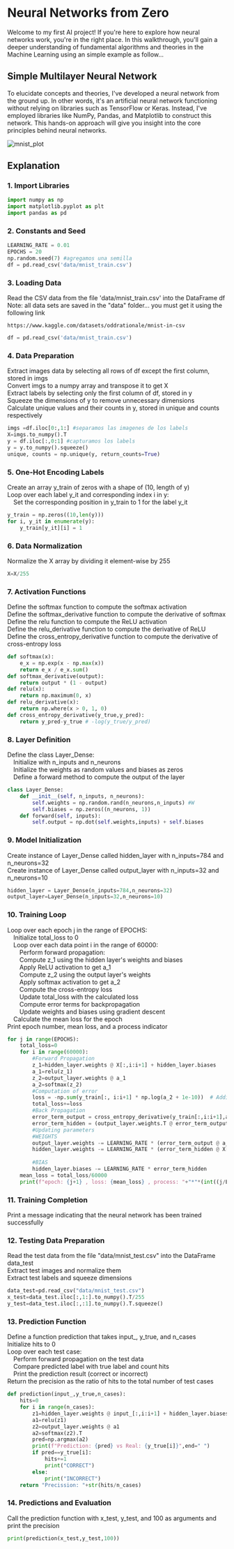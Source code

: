 # Neural Networks from Zero

Welcome to my first AI project! If you're here to explore how neural networks work, you're in the right place. In this walkthrough, you'll gain a deeper understanding of fundamental algorithms and theories in the Machine Learning using an simple example as follow...

## Simple Multilayer Neural Network

To elucidate concepts and theories, I've developed a neural network from the ground up. In other words, it's an artificial neural network functioning without relying on libraries such as TensorFlow or Keras. Instead, I've employed libraries like NumPy, Pandas, and Matplotlib to construct this network. This hands-on approach will give you insight into the core principles behind neural networks.

![mnist_plot](https://github.com/JaocHatter/NeuralNetwork_From_Zero/assets/112034917/613d66b1-db0b-49cb-9e5c-d1be4ff84679)

## Explanation
### 1. Import Libraries
```python
import numpy as np
import matplotlib.pyplot as plt
import pandas as pd
```
### 2. Constants and Seed <br>
```python
LEARNING_RATE = 0.01
EPOCHS = 20
np.random.seed(7) #agregamos una semilla
df = pd.read_csv('data/mnist_train.csv')

```
### 3. Loading Data <br>
Read the CSV data from the file 'data/mnist_train.csv' into the DataFrame df
Note: all data sets are saved in the "data" folder... you must get it using the following link
```plaintext
https://www.kaggle.com/datasets/oddrationale/mnist-in-csv
```
```python
df = pd.read_csv('data/mnist_train.csv')
```
### 4. Data Preparation <br>
Extract images data by selecting all rows of df except the first column, stored in imgs<br>
Convert imgs to a numpy array and transpose it to get X<br>
Extract labels by selecting only the first column of df, stored in y<br>
Squeeze the dimensions of y to remove unnecessary dimensions<br>
Calculate unique values and their counts in y, stored in unique and counts respectively<br>
```python
imgs =df.iloc[0:,1:] #separamos las imagenes de los labels
X=imgs.to_numpy().T
y = df.iloc[:,0:1] #capturamos los labels
y = y.to_numpy().squeeze()
unique, counts = np.unique(y, return_counts=True)
```
### 5. One-Hot Encoding Labels <br>
Create an array y_train of zeros with a shape of (10, length of y)<br>
Loop over each label y_it and corresponding index i in y:<br>
&emsp;Set the corresponding position in y_train to 1 for the label y_it<br>
```python
y_train = np.zeros((10,len(y)))
for i, y_it in enumerate(y):
    y_train[y_it][i] = 1
```
### 6. Data Normalization <br>
Normalize the X array by dividing it element-wise by 255
```python
X=X/255
```
### 7.  Activation Functions <br>
Define the softmax function to compute the softmax activation <br>
Define the softmax_derivative function to compute the derivative of softmax<br>
Define the relu function to compute the ReLU activation<br>
Define the relu_derivative function to compute the derivative of ReLU<br>
Define the cross_entropy_derivative function to compute the derivative of cross-entropy loss<br>
```python
def softmax(x):
    e_x = np.exp(x - np.max(x))
    return e_x / e_x.sum()
def softmax_derivative(output):
    return output * (1 - output)
def relu(x):
    return np.maximum(0, x)
def relu_derivative(x):
    return np.where(x > 0, 1, 0)
def cross_entropy_derivative(y_true,y_pred):
    return y_pred-y_true # -log(y_true/y_pred)    
```
### 8. Layer Definition <br>
Define the class Layer_Dense:<br>
&emsp;Initialize with n_inputs and n_neurons<br>
&emsp;Initialize the weights as random values and biases as zeros<br>
&emsp;Define a forward method to compute the output of the layer<br>
```python
class Layer_Dense:
    def __init__(self, n_inputs, n_neurons):
        self.weights = np.random.rand(n_neurons,n_inputs) #W
        self.biases = np.zeros((n_neurons, 1))
    def forward(self, inputs):
        self.output = np.dot(self.weights,inputs) + self.biases
```
### 9. Model Initialization <br>
Create instance of Layer_Dense called hidden_layer with n_inputs=784 and n_neurons=32<br>
Create instance of Layer_Dense called output_layer with n_inputs=32 and n_neurons=10<br>
```python
hidden_layer = Layer_Dense(n_inputs=784,n_neurons=32) 
output_layer=Layer_Dense(n_inputs=32,n_neurons=10)
```
### 10. Training Loop <br>
Loop over each epoch j in the range of EPOCHS:<br>
&emsp;Initialize total_loss to 0<br>
&emsp;Loop over each data point i in the range of 60000:<br>
&emsp;&emsp;Perform forward propagation:<br>
&emsp;&emsp;Compute z_1 using the hidden layer's weights and biases<br>
&emsp;&emsp;Apply ReLU activation to get a_1<br>
&emsp;&emsp;Compute z_2 using the output layer's weights<br>
&emsp;&emsp;Apply softmax activation to get a_2<br>
&emsp;&emsp;Compute the cross-entropy loss<br>
&emsp;&emsp;Update total_loss with the calculated loss<br>
&emsp;&emsp;Compute error terms for backpropagation<br>
&emsp;&emsp;Update weights and biases using gradient descent<br>
&emsp;Calculate the mean loss for the epoch<br>
Print epoch number, mean loss, and a process indicator<br>
```python
for j in range(EPOCHS):
    total_loss=0
    for i in range(60000):
        #Forward Propagation
        z_1=hidden_layer.weights @ X[:,i:i+1] + hidden_layer.biases
        a_1=relu(z_1)
        z_2=output_layer.weights @ a_1
        a_2=softmax(z_2)
        #Computation of error
        loss = -np.sum(y_train[:, i:i+1] * np.log(a_2 + 1e-10))  # Adding epsilon to avoid log(0)
        total_loss+=loss
        #Back Propagation
        error_term_output = cross_entropy_derivative(y_train[:,i:i+1],a_2) #dL/dA_2 * dA_2/dZ_2
        error_term_hidden = (output_layer.weights.T @ error_term_output) * relu_derivative(z_1)
        #Updating parameters 
        #WEIGHTS
        output_layer.weights -= LEARNING_RATE * (error_term_output @ a_1.T) #delta @ dZ_2/dW_
        hidden_layer.weights -= LEARNING_RATE * (error_term_hidden @ X[:,i:i+1].T)
        
        #BIAS
        hidden_layer.biases -= LEARNING_RATE * error_term_hidden
    mean_loss = total_loss/60000
    print(f"epoch: {j+1} , loss: {mean_loss} , process: "+"*"*(int((j/EPOCHS)*20)))  
```
### 11. Training Completion <br>
Print a message indicating that the neural network has been trained successfully<br>
### 12. Testing Data Preparation
Read the test data from the file "data/mnist_test.csv" into the DataFrame data_test<br>
Extract test images and normalize them<br>
Extract test labels and squeeze dimensions<br>
```python
data_test=pd.read_csv("data/mnist_test.csv")
x_test=data_test.iloc[:,1:].to_numpy().T/255
y_test=data_test.iloc[:,:1].to_numpy().T.squeeze()
```
### 13. Prediction Function <br>
Define a function prediction that takes input_, y_true, and n_cases<br>
Initialize hits to 0<br>
Loop over each test case:<br>
&emsp;Perform forward propagation on the test data<br>
&emsp;Compare predicted label with true label and count hits<br>
&emsp;Print the prediction result (correct or incorrect)<br>
Return the precision as the ratio of hits to the total number of test cases<br>
```python
def prediction(input_,y_true,n_cases):
    hits=0
    for i in range(n_cases):
        z1=hidden_layer.weights @ input_[:,i:i+1] + hidden_layer.biases
        a1=relu(z1)
        z2=output_layer.weights @ a1
        a2=softmax(z2).T
        pred=np.argmax(a2)
        print(f"Prediction: {pred} vs Real: {y_true[i]}",end=" ")
        if pred==y_true[i]:
            hits+=1
            print("CORRECT")
        else:
            print("INCORRECT")
    return "Precission: "+str(hits/n_cases)
```
### 14. Predictions and Evaluation<br>
Call the prediction function with x_test, y_test, and 100 as arguments and print the precision<br>
```python
print(prediction(x_test,y_test,100))
```
